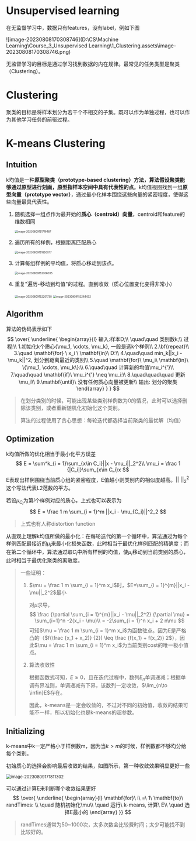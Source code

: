 # Unsupervised learning

在无监督学习中，数据只有features，没有label，例如下图

![image-20230808170308746](D:\CS\Machine Learning\Course_3_Unsupervised Learning\1_Clustering.assets\image-20230808170308746.png)

无监督学习的目标是通过学习找到数据的内在规律。最常见的任务类型是聚类（Clustering）。

# Clustering

聚类的目标是将样本划分为若干个不相交的子集。既可以作为单独过程，也可以作为其他学习任务的前驱过程。 



# K-means Clustering

## Intuition

k均值是一种**原型聚类（prototype-based clustering）**方法，算法假设聚类能够通过原型进行刻画，原型指样本空间中**具有代表性的点**。k均值视图找到一组**原型向量（prototype vector）**，通过最小化样本围绕这些向量的紧密程度，使得这些向量最具代表性。

1. 随机选择一组点作为最开始的**质心（centroid）向量**，centroid和feature的维数相同

   <img src="D:\CS\Machine Learning\Course_3_Unsupervised Learning\1_Clustering.assets\image-20230809151719487.png" alt="image-20230809151719487" style="zoom:50%;" />

2. 遍历所有的样例，根据距离匹配质心

   <img src="D:\CS\Machine Learning\Course_3_Unsupervised Learning\1_Clustering.assets\image-20230809151850077.png" alt="image-20230809151850077" style="zoom:50%;" />

3. 计算每组样例的平均值，将质心移动到该点。

   <img src="D:\CS\Machine Learning\Course_3_Unsupervised Learning\1_Clustering.assets\image-20230809152006035.png" alt="image-20230809152006035" style="zoom:50%;" />

4. 重复"遍历-移动到均值"的过程。直到收敛（质心位置变化变得非常小）

   <img src="D:\CS\Machine Learning\Course_3_Unsupervised Learning\1_Clustering.assets\image-20230809152201738.png" alt="image-20230809152201738" style="zoom:50%;" />

   <img src="D:\CS\Machine Learning\Course_3_Unsupervised Learning\1_Clustering.assets\image-20230809152244432.png" alt="image-20230809152244432" style="zoom:50%;" />



## Algorithm

算法的伪码表示如下
$$
\over{
\underline{
\begin{array}{l}
输入:样本D;\\
\quad\quad 类别数k;\\
过程:\\
1.初始化k个质心{\mu_1, \cdots, \mu_k}, 一般是选k个样例\\
2.\bf{repeat}\\
3.\quad \mathbf{for} \ x_i \ \mathbf{in}\ D:\\
4.\quad\quad min_k||x_i - \mu_k||^2, 划分到距离最近的类别\\
5.\quad \mathbf{for}\ \mu_i\ \mathbf{in}\ \{\mu_1, \cdots, \mu_k\}:\\
6.\quad\quad 计算新的均值\mu_i^{’}\\
7.\quad\quad \mathbf{if}\ \mu_i^{'} \neq \mu_i:\\
8.\quad\quad\quad 更新\mu_i\\
9.\mathbf{until}\ 没有任何质心向量被更新\\
输出: 划分的聚类
\end{array}
}
}
$$

> 在划分类别的时候，可能出现某些类别样例数为0的情况，此时可以选择删除该类别，或者重新随机化初始化这个类别。
>
> 算法的过程使用了贪心思想：每轮迭代都选择当前聚类的最优解（均值）



## Optimization

k均值所做的优化相当于最小化平方误差
$$
E = \sum^k_{i = 1}\sum_{x\in C_i}||x - \mu_i||_2^2\\
\mu_i = \frac 1 {|C_i|}\sum_{x\in C_i}x
$$
E表现出样例围绕当前质心组的紧密程度，E值越小则类别内的相似度越高。$||\ ||^2_2$这个写法代表L2范数的平方。

若设$\mu_{C_i}$为第$i$个样例对应的质心，上式也可以表示为
$$
E = \frac 1 m \sum_{i = 1}^m ||x_i - \mu_{C_i}||^2_2
$$

> 上式也有人称distortion function



从直观上理解k均值所做的最小化：在每轮迭代的第一个循环中，算法通过为每个样例匹配最接近的$\mu_i$来最小化损失函数，此时相当于最优化样例匹配的精确度；而在第二个循环中，算法通过取$C_i$中所有样例的均值，使$\mu_i$移动到当前类别的质心，此时相当于最优化聚类的离散度。

> 一些证明：
>
> 1. $\mu = \frac 1 m \sum_{i = 1}^m x_i$时，$E=\sum_{i = 1}^{m}||x_i - \mu||_2^2$最小
>
>    对$\mu$求导，
>    $$
>    \frac {\partial \sum_{i = 1}^{m}||x_i - \mu||_2^2} {\partial \mu} = \sum_{i=1}^n -2(x_i - \mu)\\
>    = -2\sum_{i = 1}^n x_i + 2 n\mu
>    $$
>    可知$\mu = \frac 1 m \sum_{i = 1}^m x_i$为函数驻点。因为E是严格凸的（$f(\frac {x_1 + x_2)} {2}) \leq \frac {f(x_1) + f(x_2)} 2$），因此$\mu = \frac 1 m \sum_{i = 1}^m x_i$为当前类别cost的唯一极小值点。
>
>    
>
> 2. 算法收敛性
>
>    根据函数式可知，$E\geq0$，且在迭代过程中，数列${E_n}$单调递减；根据单调有界准则，单调递减有下界，该数列一定收敛，$\lim_{n\to \infin}E$存在。
>
>    因此，k-means是一定会收敛的，不过对不同的初始值，收敛的结果可能不一样，所以初始化也是k-means的超参数。



## Initializing

k-means中k一定严格小于样例数m，因为当$k > m$的时候，样例数都不够均分给每个类别。

初始质心的选择会影响最后收敛的结果，如图所示，第一种收敛效果明显更好一些

<img src="D:\CS\Machine Learning\Course_3_Unsupervised Learning\1_Clustering.assets\image-20230809171811302.png" alt="image-20230809171811302" style="zoom:80%;" />

可以通过计算E来判断哪个收敛结果更好
$$
\over{
\underline{
\begin{array}{l}
\mathbf{for}\ i\ =\ 1\ \mathbf{to}\ randTimes: \\
\quad 随机初始化\mu\\
\quad 运行\ k-means, 计算\ E\\
\quad 选择E最小的
\end{array}
}}
$$

> randTimes通常为50~1000次，太多次数会比较费时间；太少可能找不到比较好的。
